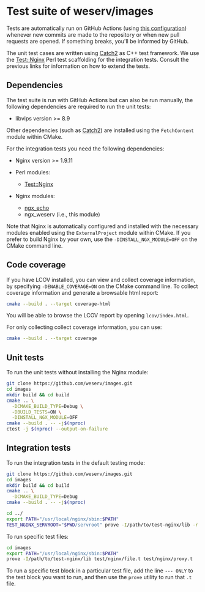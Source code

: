 # Test suite of weserv/images

Tests are automatically run on GitHub Actions (using
[this configuration](../.github/workflows/ci.yml)) whenever new commits are
made to the repository or when new pull requests are opened. If something
breaks, you'll be informed by GitHub.

The unit test cases are written using
[Catch2](https://github.com/catchorg/Catch2) as C++ test framework. We use the
[Test::Nginx](https://metacpan.org/pod/Test::Nginx::Socket) Perl test
scaffolding for the integration tests. Consult the previous links for
information on how to extend the tests.

## Dependencies

The test suite is run with GitHub Actions but can also be run manually, the
following dependencies are required to run the unit tests:

* libvips version >= 8.9

Other dependencies (such as [Catch2](https://github.com/catchorg/Catch2)) are
installed using the `FetchContent` module within CMake.

For the integration tests you need the following dependencies:

* Nginx version >= 1.9.11

* Perl modules:
    * [Test::Nginx](https://metacpan.org/pod/Test::Nginx::Socket)

* Nginx modules:
    * [ngx_echo](https://github.com/openresty/echo-nginx-module)
    * ngx_weserv (i.e., this module)

Note that Nginx is automatically configured and installed with the necessary
modules enabled using the `ExternalProject` module within CMake. If you prefer
to build Nginx by your own, use the `-DINSTALL_NGX_MODULE=OFF` on the CMake
command line.

## Code coverage

If you have LCOV installed, you can view and collect coverage information,
by specifying `-DENABLE_COVERAGE=ON` on the CMake command line. To collect
coverage information and generate a browsable html report:

```bash
cmake --build . --target coverage-html
```

You will be able to browse the LCOV report by opening `lcov/index.html`.

For only collecting collect coverage information, you can use:

```bash
cmake --build . --target coverage
```

## Unit tests

To run the unit tests without installing the Nginx module:

```bash
git clone https://github.com/weserv/images.git
cd images
mkdir build && cd build
cmake .. \
  -DCMAKE_BUILD_TYPE=Debug \
  -DBUILD_TESTS=ON \
  -DINSTALL_NGX_MODULE=OFF
cmake --build . -- -j$(nproc)
ctest -j $(nproc) --output-on-failure
```

## Integration tests

To run the integration tests in the default testing mode:

```bash
git clone https://github.com/weserv/images.git
cd images
mkdir build && cd build
cmake .. \
  -DCMAKE_BUILD_TYPE=Debug
cmake --build . -- -j$(nproc)

cd ../
export PATH="/usr/local/nginx/sbin:$PATH"
TEST_NGINX_SERVROOT="$PWD/servroot" prove -I/path/to/test-nginx/lib -r test/nginx
```

To run specific test files:

```bash
cd images
export PATH="/usr/local/nginx/sbin:$PATH"
prove -I/path/to/test-nginx/lib test/nginx/file.t test/nginx/proxy.t
```

To run a specific test block in a particular test file, add the line
`--- ONLY` to the test block you want to run, and then use the `prove`
utility to run that `.t` file.
